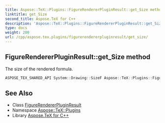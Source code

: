 ```yaml
---
title: Aspose::TeX::Plugins::FigureRendererPluginResult::get_Size method
linktitle: get_Size
second_title: Aspose.TeX for C++
description: 'Aspose::TeX::Plugins::FigureRendererPluginResult::get_Size method. The size of the rendered formula in C++.'
type: docs
weight: 200
url: /cpp/aspose.tex.plugins/figurerendererpluginresult/get_size/
---
```

## FigureRendererPluginResult::get_Size method


The size of the rendered formula.

```cpp
ASPOSE_TEX_SHARED_API System::Drawing::SizeF Aspose::TeX::Plugins::FigureRendererPluginResult::get_Size() const
```

## See Also

* Class [FigureRendererPluginResult](../)
* Namespace [Aspose::TeX::Plugins](../../)
* Library [Aspose.TeX for C++](../../../)
